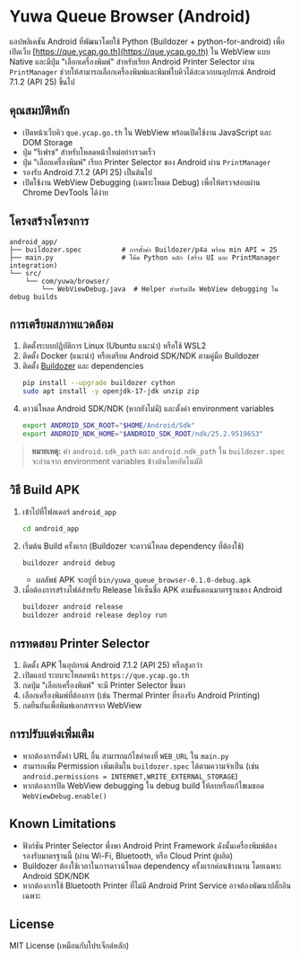 # Yuwa Queue Browser (Android)

แอปพลิเคชัน Android ที่พัฒนาโดยใช้ Python (Buildozer + python-for-android) เพื่อเปิดเว็บ [https://que.ycap.go.th](https://que.ycap.go.th) ใน WebView แบบ Native และมีปุ่ม "เลือกเครื่องพิมพ์" สำหรับเรียก Android Printer Selector ผ่าน `PrintManager` ช่วยให้สามารถเลือกเครื่องพิมพ์และพิมพ์ใบคิวได้สะดวกบนอุปกรณ์ Android 7.1.2 (API 25) ขึ้นไป

## คุณสมบัติหลัก

- เปิดหน้าเว็บคิว `que.ycap.go.th` ใน WebView พร้อมเปิดใช้งาน JavaScript และ DOM Storage
- ปุ่ม "รีเฟรช" สำหรับโหลดหน้าใหม่อย่างรวดเร็ว
- ปุ่ม "เลือกเครื่องพิมพ์" เรียก Printer Selector ของ Android ผ่าน `PrintManager`
- รองรับ Android 7.1.2 (API 25) เป็นต้นไป
- เปิดใช้งาน WebView Debugging (เฉพาะโหมด Debug) เพื่อให้ตรวจสอบผ่าน Chrome DevTools ได้ง่าย

## โครงสร้างโครงการ

```
android_app/
├── buildozer.spec          # การตั้งค่า Buildozer/p4a พร้อม min API = 25
├── main.py                 # โค้ด Python หลัก (สร้าง UI และ PrintManager integration)
└── src/
    └── com/yuwa/browser/
        └── WebViewDebug.java  # Helper สำหรับเปิด WebView debugging ใน debug builds
```

## การเตรียมสภาพแวดล้อม

1. ติดตั้งระบบปฏิบัติการ Linux (Ubuntu แนะนำ) หรือใช้ WSL2
2. ติดตั้ง Docker (แนะนำ) หรือเตรียม Android SDK/NDK ตามคู่มือ Buildozer
3. ติดตั้ง [Buildozer](https://github.com/kivy/buildozer) และ dependencies
   ```bash
   pip install --upgrade buildozer cython
   sudo apt install -y openjdk-17-jdk unzip zip
   ```
4. ดาวน์โหลด Android SDK/NDK (หากยังไม่มี) และตั้งค่า environment variables
   ```bash
   export ANDROID_SDK_ROOT="$HOME/Android/Sdk"
   export ANDROID_NDK_HOME="$ANDROID_SDK_ROOT/ndk/25.2.9519653"
   ```

> **หมายเหตุ:** ค่า `android.sdk_path` และ `android.ndk_path` ใน `buildozer.spec` จะอ่านจาก environment variables ข้างต้นโดยอัตโนมัติ

## วิธี Build APK

1. เข้าไปที่โฟลเดอร์ `android_app`
   ```bash
   cd android_app
   ```
2. เริ่มต้น Build ครั้งแรก (Buildozer จะดาวน์โหลด dependency ที่ต้องใช้)
   ```bash
   buildozer android debug
   ```
   - ผลลัพธ์ APK จะอยู่ที่ `bin/yuwa_queue_browser-0.1.0-debug.apk`
3. เมื่อต้องการสร้างไฟล์สำหรับ Release ให้เซ็นชื่อ APK ตามขั้นตอนมาตรฐานของ Android
   ```bash
   buildozer android release
   buildozer android release deploy run
   ```

## การทดสอบ Printer Selector

1. ติดตั้ง APK ในอุปกรณ์ Android 7.1.2 (API 25) หรือสูงกว่า
2. เปิดแอป ระบบจะโหลดหน้า `https://que.ycap.go.th`
3. กดปุ่ม "เลือกเครื่องพิมพ์" จะมี Printer Selector ขึ้นมา
4. เลือกเครื่องพิมพ์ที่ต้องการ (เช่น Thermal Printer ที่รองรับ Android Printing)
5. กดยืนยันเพื่อพิมพ์เอกสารจาก WebView

## การปรับแต่งเพิ่มเติม

- หากต้องการตั้งค่า URL อื่น สามารถแก้ไขค่าคงที่ `WEB_URL` ใน `main.py`
- สามารถเพิ่ม Permission เพิ่มเติมใน `buildozer.spec` ได้ตามความจำเป็น (เช่น `android.permissions = INTERNET,WRITE_EXTERNAL_STORAGE`)
- หากต้องการปิด WebView debugging ใน debug build ให้ลบหรือแก้ไขเมธอด `WebViewDebug.enable()`

## Known Limitations

- ฟังก์ชัน Printer Selector พึ่งพา Android Print Framework ดังนั้นเครื่องพิมพ์ต้องรองรับมาตรฐานนี้ (ผ่าน Wi-Fi, Bluetooth, หรือ Cloud Print ผู้ผลิต)
- Buildozer ต้องใช้เวลาในการดาวน์โหลด dependency ครั้งแรกค่อนข้างนาน โดยเฉพาะ Android SDK/NDK
- หากต้องการใช้ Bluetooth Printer ที่ไม่มี Android Print Service อาจต้องพัฒนาปลั๊กอินเฉพาะ

## License

MIT License (เหมือนกับโปรเจ็กต์หลัก)
